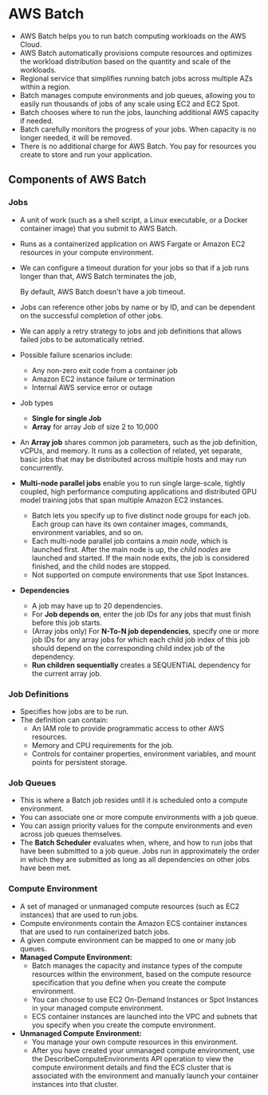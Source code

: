 # AWS Batch

- AWS Batch helps you to run batch computing workloads on the AWS Cloud. 
- AWS Batch automatically provisions compute resources and optimizes the workload distribution based on the quantity and scale of the workloads.
- Regional service that simplifies running batch jobs across multiple AZs within a region.
- Batch manages compute environments and job queues, allowing you to easily run thousands of jobs of any scale using EC2 and EC2 Spot.
- Batch chooses where to run the jobs, launching additional AWS capacity if needed.
- Batch carefully monitors the progress of your jobs. When capacity is no longer needed, it will be removed.
- There is no additional charge for AWS Batch. You pay for resources you create to store and run your application.

## Components of AWS Batch

### Jobs

- A unit of work (such as a shell script, a Linux executable, or a Docker container image) that you submit to AWS Batch.

- Runs as a containerized application on AWS Fargate or Amazon EC2 resources in your compute environment.

- We can configure a timeout duration for your jobs so that if a job runs longer than that, AWS Batch terminates the job,

  By default, AWS Batch doesn't have a job timeout.

- Jobs can reference other jobs by name or by ID, and can be dependent on the successful completion of other jobs.

- We can apply a retry strategy to jobs and job definitions that allows failed jobs to be automatically retried. 

- Possible failure scenarios include:

  - Any non-zero exit code from a container job
  - Amazon EC2 instance failure or termination
  - Internal AWS service error or outage

- Job types

  - **Single for single Job**
  - **Array** for array Job of size 2 to 10,000

- An **Array job** shares common job parameters, such as the job definition, vCPUs, and memory. It runs as a collection of related, yet separate, basic jobs that may be distributed across multiple hosts and may run concurrently.

- **Multi-node parallel jobs** enable you to run single large-scale, tightly coupled, high performance computing applications and distributed GPU model training jobs that span multiple Amazon EC2 instances.

  - Batch lets you specify up to five distinct node groups for each job. Each group can have its own container images, commands, environment variables, and so on.
  - Each multi-node parallel job contains a *main node*, which is launched first. After the main node is up, the *child nodes* are launched and started. If the main node exits, the job is considered finished, and the child nodes are stopped.
  - Not supported on compute environments that use Spot Instances.

- **Dependencies**

  - A job may have up to 20 dependencies.
  - For **Job depends on**, enter the job IDs for any jobs that must finish before this job starts.
  - (Array jobs only) For **N-To-N job dependencies**, specify one or more job IDs for any array jobs for which each child job index of this job should depend on the corresponding child index job of the dependency.
  -  **Run children sequentially** creates a SEQUENTIAL dependency for the current array job. 

### **Job Definitions**

- Specifies how jobs are to be run.
- The definition can contain:
  - An IAM role to provide programmatic access to other AWS resources.
  - Memory and CPU requirements for the job.
  - Controls for container properties, environment variables, and mount points for persistent storage.

### **Job Queues**

- This is where a Batch job resides until it is scheduled onto a compute environment.
- You can associate one or more compute environments with a job queue.
- You can assign priority values for the compute environments and even across job queues themselves.
- The **Batch Scheduler** evaluates when, where, and how to run jobs that have been submitted to a job queue. Jobs run in approximately the order in which they are submitted as long as all dependencies on other jobs have been met.

### **Compute Environment**

- A set of managed or unmanaged compute resources (such as EC2 instances) that are used to run jobs.
- Compute environments contain the Amazon ECS container instances that are used to run containerized batch jobs.
- A given compute environment can be mapped to one or many job queues.
- **Managed Compute Environment:**
  - Batch manages the capacity and instance types of the compute resources within the environment, based on the compute resource specification that you define when you create the compute environment.
  - You can choose to use EC2 On-Demand Instances or Spot Instances in your managed compute environment.
  - ECS container instances are launched into the VPC and subnets that you specify when you create the compute environment.
- **Unmanaged Compute Environment:**
  - You manage your own compute resources in this environment.
  - After you have created your unmanaged compute environment, use the DescribeComputeEnvironments API operation to view the compute environment details and find the ECS cluster that is associated with the environment and manually launch your container instances into that cluster.